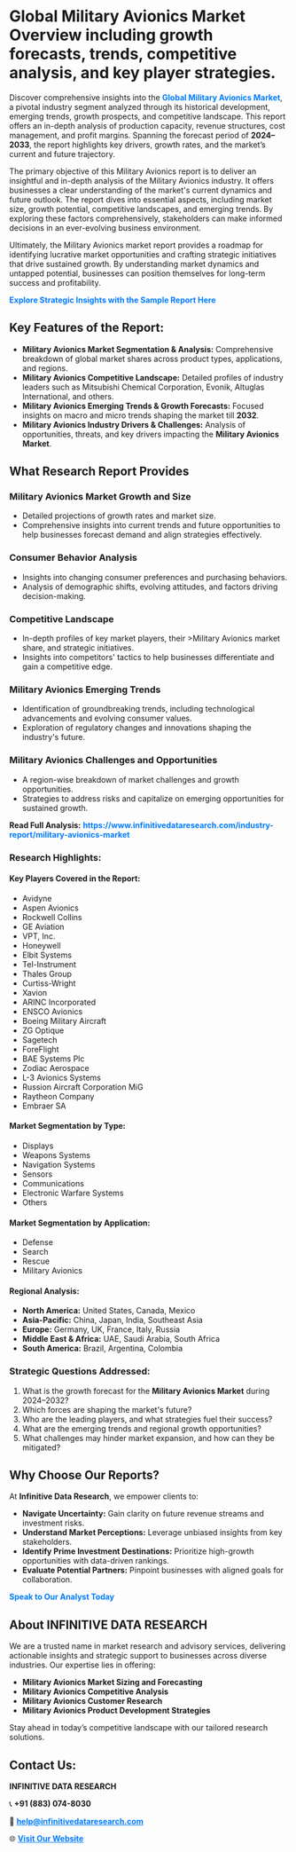<h1>Global Military Avionics Market Overview including growth forecasts, trends, competitive analysis, and key player strategies.</h1>
<p>
Discover comprehensive insights into the 
<a href="https://www.infinitivedataresearch.com/industry-report/military-avionics-market" rel="dofollow" style="color: #007BFF; text-decoration: none;"><strong>Global Military Avionics Market</strong></a>, a pivotal industry segment analyzed through its historical development, emerging trends, growth prospects, and competitive landscape. This report offers an in-depth analysis of production capacity, revenue structures, cost management, and profit margins. Spanning the forecast period of <strong>2024–2033</strong>, the report highlights key drivers, growth rates, and the market’s current and future trajectory.
</p>
<p>
The primary objective of this Military Avionics report is to deliver an insightful and in-depth analysis of the Military Avionics industry. It offers businesses a clear understanding of the market's current dynamics and future outlook. The report dives into essential aspects, including market size, growth potential, competitive landscapes, and emerging trends. By exploring these factors comprehensively, stakeholders can make informed decisions in an ever-evolving business environment.
</p>
<p>
Ultimately, the Military Avionics market report provides a roadmap for identifying lucrative market opportunities and crafting strategic initiatives that drive sustained growth. By understanding market dynamics and untapped potential, businesses can position themselves for long-term success and profitability.
</p>
<p>
<a href="https://www.infinitivedataresearch.com/request-sample/reportId=107353" style="color: #007BFF; text-decoration: none;"><strong>Explore Strategic Insights with the Sample Report Here</strong></a>
</p>

<h2>Key Features of the Report:</h2>
<ul>
<li><strong>Military Avionics Market Segmentation & Analysis:</strong> Comprehensive breakdown of global market shares across product types, applications, and regions.</li>
<li><strong>Military Avionics Competitive Landscape:</strong> Detailed profiles of industry leaders such as Mitsubishi Chemical Corporation, Evonik, Altuglas International, and others.</li>
<li><strong>Military Avionics Emerging Trends & Growth Forecasts:</strong> Focused insights on macro and micro trends shaping the market till <strong>2032</strong>.</li>
<li><strong>Military Avionics Industry Drivers & Challenges:</strong> Analysis of opportunities, threats, and key drivers impacting the <strong>Military Avionics Market</strong>.</li>
</ul>

<h2>What Research Report Provides</h2>
<h3>Military Avionics Market Growth and Size</h3>
<ul>
<li>Detailed projections of growth rates and market size.</li>
<li>Comprehensive insights into current trends and future opportunities to help businesses forecast demand and align strategies effectively.</li>
</ul>

<h3>Consumer Behavior Analysis</h3>
<ul>
<li>Insights into changing consumer preferences and purchasing behaviors.</li>
<li>Analysis of demographic shifts, evolving attitudes, and factors driving decision-making.</li>
</ul>

<h3>Competitive Landscape</h3>
<ul>
<li>In-depth profiles of key market players, their >Military Avionics market share, and strategic initiatives.</li>
<li>Insights into competitors' tactics to help businesses differentiate and gain a competitive edge.</li>
</ul>

<h3>Military Avionics Emerging Trends</h3>
<ul>
<li>Identification of groundbreaking trends, including technological advancements and evolving consumer values.</li>
<li>Exploration of regulatory changes and innovations shaping the industry's future.</li>
</ul>

<h3>Military Avionics Challenges and Opportunities</h3>
<ul>
<li>A region-wise breakdown of market challenges and growth opportunities.</li>
<li>Strategies to address risks and capitalize on emerging opportunities for sustained growth.</li>
</ul>
<p><strong>Read Full Analysis:</strong> <a href="https://www.infinitivedataresearch.com/industry-report/military-avionics-market" rel="dofollow" style="color: #007BFF; text-decoration: none;"><strong>https://www.infinitivedataresearch.com/industry-report/military-avionics-market</strong></a></p>
<h3>Research Highlights:</h3>
<h4>Key Players Covered in the Report:</h4>
<ul><li>Avidyne</li><li>Aspen Avionics</li><li>Rockwell Collins</li><li>GE Aviation</li><li>VPT, Inc.</li><li>Honeywell</li><li>Elbit Systems</li><li>Tel-Instrument</li><li>Thales Group</li><li>Curtiss-Wright</li><li>Xavion</li><li>ARINC Incorporated</li><li>ENSCO Avionics</li><li>Boeing Military Aircraft</li><li>ZG Optique</li><li>Sagetech</li><li>ForeFlight</li><li>BAE Systems Plc</li><li>Zodiac Aerospace</li><li>L-3 Avionics Systems</li><li>Russion Aircraft Corporation MiG</li><li>Raytheon Company</li><li>Embraer SA</li></ul>
<h4>Market Segmentation by Type:</h4>
<ul><li>Displays</li><li>Weapons Systems</li><li>Navigation Systems</li><li>Sensors</li><li>Communications</li><li>Electronic Warfare Systems</li><li>Others</li></ul>
<h4>Market Segmentation by Application:</h4>
<ul><li>Defense</li><li>Search</li><li>Rescue</li><li>Military Avionics</li></ul>

<h4>Regional Analysis:</h4>
<ul>
<li><strong>North America:</strong> United States, Canada, Mexico</li>
<li><strong>Asia-Pacific:</strong> China, Japan, India, Southeast Asia</li>
<li><strong>Europe:</strong> Germany, UK, France, Italy, Russia</li>
<li><strong>Middle East & Africa:</strong> UAE, Saudi Arabia, South Africa</li>
<li><strong>South America:</strong> Brazil, Argentina, Colombia</li>
</ul>

<h3>Strategic Questions Addressed:</h3>
<ol>
<li>What is the growth forecast for the <strong>Military Avionics Market</strong> during 2024–2032?</li>
<li>Which forces are shaping the market's future?</li>
<li>Who are the leading players, and what strategies fuel their success?</li>
<li>What are the emerging trends and regional growth opportunities?</li>
<li>What challenges may hinder market expansion, and how can they be mitigated?</li>
</ol>

<h2>Why Choose Our Reports?</h2>
<p>At <strong>Infinitive Data Research</strong>, we empower clients to:</p>
<ul>
<li><strong>Navigate Uncertainty:</strong> Gain clarity on future revenue streams and investment risks.</li>
<li><strong>Understand Market Perceptions:</strong> Leverage unbiased insights from key stakeholders.</li>
<li><strong>Identify Prime Investment Destinations:</strong> Prioritize high-growth opportunities with data-driven rankings.</li>
<li><strong>Evaluate Potential Partners:</strong> Pinpoint businesses with aligned goals for collaboration.</li>
</ul>
<p><a href="https://www.infinitivedataresearch.com/industry-report/military-avionics-market" rel="dofollow" style="color: #007BFF; text-decoration: none;"><strong>Speak to Our Analyst Today</strong></a></p>

<h2>About INFINITIVE DATA RESEARCH</h2>
<p>We are a trusted name in market research and advisory services, delivering actionable insights and strategic support to businesses across diverse industries. Our expertise lies in offering:</p>
<ul>
<li><strong>Military Avionics Market Sizing and Forecasting</strong></li>
<li><strong>Military Avionics Competitive Analysis</strong></li>
<li><strong>Military Avionics Customer Research</strong></li>
<li><strong>Military Avionics Product Development Strategies</strong></li>
</ul>
<p>Stay ahead in today’s competitive landscape with our tailored research solutions.</p>

<h2>Contact Us:</h2>
<p><strong>INFINITIVE DATA RESEARCH</strong></p>
<p>📞 <strong>+91 (883) 074-8030</strong></p>
<p>📧 <strong><a href="mailto:help@infinitivedataresearch.com" style="color: #007BFF;">help@infinitivedataresearch.com</a></strong></p>
<p>🌐 <strong><a href="https://www.infinitivedataresearch.com" rel="dofollow" style="color: #007BFF;">Visit Our Website</a></strong></p>